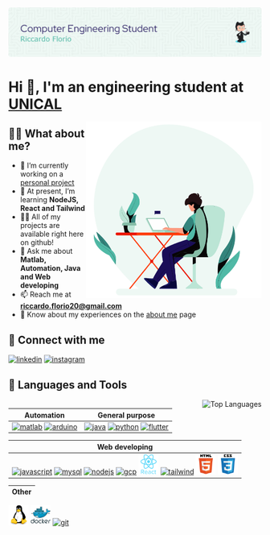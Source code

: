 <img src="./img/github-header-image.png">

# Hi 👋, I'm an engineering student at [UNICAL](https://www.unical.it/)

<img align="right" alt="Coding" width="350" src="./img/working-pic.gif">

## 🙋‍♂️ What about me?

- 🦾 I’m currently working on a [personal project](https://github.com/riccardo-florio/toggler-network)
- 🌱 At present, I’m learning **NodeJS, React and Tailwind**
- 👨‍💻 All of my projects are available right here on github!
- 💬 Ask me about **Matlab, Automation, Java and Web developing**
- 📫 Reach me at [**riccardo.florio20@gmail.com**](mailto:riccardo.florio20@gmail.com)
- 📄 Know about my experiences on the [about me](https://riccardoflorio.altervista.org/#about) page

<!-- - ⚡ Fun fact **TODO** -->

## 🤝 Connect with me

<!--
Link icone social: https://dev.to/envoy_/150-badges-for-github-pnk
-->

[![linkedin](https://img.shields.io/badge/LinkedIn-0077B5?style=for-the-badge&logo=linkedin&logoColor=white)](https://linkedin.com/in/riccardo-florio)
[![instagram](https://img.shields.io/badge/Instagram-E4405F?style=for-the-badge&logo=instagram&logoColor=white)](https://instagram.com/riccardo._.florio)

## 🔧 Languages and Tools

<!--
Link icone: https://devicon.dev/
-->

<img align="right" src="https://github-readme-stats.vercel.app/api/top-langs/?username=riccardo-florio&layout=pie" alt="Top Languages">


|Automation|General purpose|
|:------------:|:------------:|
|[<img src="https://cdn.jsdelivr.net/gh/devicons/devicon/icons/matlab/matlab-original.svg" alt="matlab" height="40"/>](https://www.mathworks.com/) [<img src="https://cdn.jsdelivr.net/gh/devicons/devicon/icons/arduino/arduino-original-wordmark.svg" alt="arduino" height="40"/>](https://www.arduino.cc/)|[<img src="https://cdn.jsdelivr.net/gh/devicons/devicon/icons/java/java-original.svg" alt="java" height="40"/>](https://www.mathworks.com/) [<img src="https://cdn.jsdelivr.net/gh/devicons/devicon/icons/python/python-original.svg" alt="python" height="40"/>](https://www.python.org/) [<img src="https://cdn.jsdelivr.net/gh/devicons/devicon/icons/flutter/flutter-original.svg" alt="flutter" height="40"/>](https://flutter.dev/)|

|Web developing|
|:------------:|
|[<img src="https://cdn.jsdelivr.net/gh/devicons/devicon/icons/javascript/javascript-original.svg" alt="javascript" height="40"/>](https://developer.mozilla.org/en-US/docs/Web/JavaScript) [<img src="https://cdn.jsdelivr.net/gh/devicons/devicon/icons/mysql/mysql-original.svg" alt="mysql" height="40"/>](https://www.mysql.com/) [<img src="https://cdn.jsdelivr.net/gh/devicons/devicon/icons/nodejs/nodejs-original.svg" alt="nodejs" height="40"/>](https://nodejs.org/) [<img src="https://www.vectorlogo.zone/logos/google_cloud/google_cloud-icon.svg" alt="gcp" height="40"/>](https://cloud.google.com/) [<img src="https://raw.githubusercontent.com/devicons/devicon/master/icons/react/react-original-wordmark.svg" alt="react" height="40"/>](https://reactjs.org/) [<img src="https://www.vectorlogo.zone/logos/tailwindcss/tailwindcss-icon.svg" alt="tailwind" height="40"/>](https://tailwindcss.com/) [<img src="https://raw.githubusercontent.com/devicons/devicon/master/icons/html5/html5-original-wordmark.svg" alt="html5" height="40"/>](https://www.w3.org/html/) [<img src="https://raw.githubusercontent.com/devicons/devicon/master/icons/css3/css3-original-wordmark.svg" alt="css3" height="40"/>](https://www.w3schools.com/css/)| 

|Other|
|:------------:|
[<img src="https://raw.githubusercontent.com/devicons/devicon/master/icons/linux/linux-original.svg" alt="linux" height="40"/>](https://www.linux.org/) [<img src="https://raw.githubusercontent.com/devicons/devicon/master/icons/docker/docker-original-wordmark.svg" alt="docker" height="40"/>](https://www.docker.com/) [<img src="https://www.vectorlogo.zone/logos/git-scm/git-scm-icon.svg" alt="git" height="40"/>](https://git-scm.com/) 

<!--
#

<details>
  <summary>My coding journey</summary>

  TODO
</details>
-->
